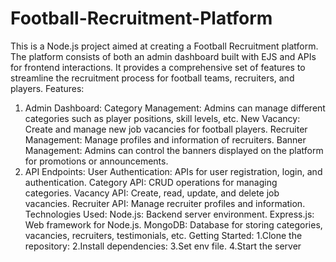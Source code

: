 # Football-Recruitment-Platform
This is a Node.js project aimed at creating a Football Recruitment platform. The platform consists of both an admin dashboard built with EJS and APIs for frontend interactions. It provides a comprehensive set of features to streamline the recruitment process for football teams, recruiters, and players.
Features:
1. Admin Dashboard:
Category Management: Admins can manage different categories such as player positions, skill levels, etc.
New Vacancy: Create and manage new job vacancies for football players.
Recruiter Management: Manage profiles and information of recruiters.
Banner Management: Admins can control the banners displayed on the platform for promotions or announcements.
2. API Endpoints:
User Authentication: APIs for user registration, login, and authentication.
Category API: CRUD operations for managing categories.
Vacancy API: Create, read, update, and delete job vacancies.
Recruiter API: Manage recruiter profiles and information.
Technologies Used:
Node.js: Backend server environment.
Express.js: Web framework for Node.js.
MongoDB: Database for storing categories, vacancies, recruiters, testimonials, etc.
Getting Started:
1.Clone the repository:
2.Install dependencies:
3.Set env file.
4.Start the server
